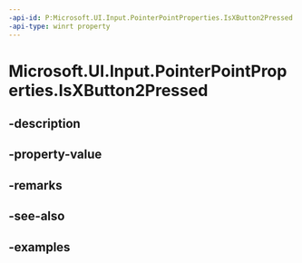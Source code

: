 ```yaml
---
-api-id: P:Microsoft.UI.Input.PointerPointProperties.IsXButton2Pressed
-api-type: winrt property
---
```


# Microsoft.UI.Input.PointerPointProperties.IsXButton2Pressed

<!--
public bool IsXButton2Pressed { get; }
-->

## -description

## -property-value

## -remarks

## -see-also

## -examples

